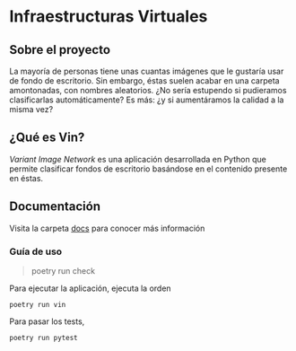# Infraestructuras Virtuales

## Sobre el proyecto

La mayoría de personas tiene unas cuantas imágenes que le gustaría usar de fondo de escritorio. Sin embargo, éstas suelen acabar en una carpeta amontonadas, con nombres aleatorios. ¿No sería estupendo si pudieramos clasificarlas automáticamente? Es más: ¿y si aumentáramos la calidad a la misma vez?

## ¿Qué es Vin?

*Variant Image Network* es una aplicación desarrollada en Python que permite clasificar fondos de escritorio basándose en el contenido presente en éstas.

## Documentación

Visita la carpeta [docs](./docs) para conocer más información

### Guía de uso

> poetry run check

Para ejecutar la aplicación, ejecuta la orden

```
poetry run vin
```

Para pasar los tests,
```
poetry run pytest
```
